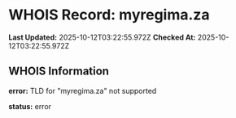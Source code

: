 # WHOIS Record: myregima.za

**Last Updated:** 2025-10-12T03:22:55.972Z
**Checked At:** 2025-10-12T03:22:55.972Z

## WHOIS Information

**error:** TLD for "myregima.za" not supported

**status:** error

